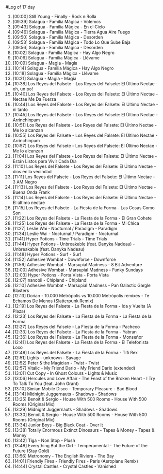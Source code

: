 #Log of 17 day

1. [00:00] Still Young - Finally - Rock n Rolla
1. [09:39] Solagua - Familia Mágica - Volemos
1. [09:43] Solagua - Familia Mágica - En el Cielo
1. [09:46] Solagua - Familia Mágica - Tierra Agua Aire Fuego
1. [09:50] Solagua - Familia Mágica - Desorden
1. [09:53] Solagua - Familia Mágica - Todo Lo Que Sube Baja
1. [09:56] Solagua - Familia Mágica - Desorden
1. [10:02] Solagua - Familia Mágica - Hay Algo Negro
1. [10:06] Solagua - Familia Mágica - Llévame
1. [10:09] Solagua - Magia - Magia
1. [10:14] Solagua - Familia Mágica - Hay Algo Negro
1. [10:18] Solagua - Familia Mágica - Llévame
1. [10:21] Solagua - Magia - Magia
1. [10:38] Los Reyes del Falsete - Los Reyes del Falsete: El Último Nectae - oh, un po!
1. [10:40] Los Reyes del Falsete - Los Reyes del Falsete: El Último Nectae - Nectae Me Da Fuerza
1. [10:44] Los Reyes del Falsete - Los Reyes del Falsete: El Último Nectae - ni tanto
1. [10:45] Los Reyes del Falsete - Los Reyes del Falsete: El Último Nectae - Arrinchinpum
1. [10:51] Los Reyes del Falsete - Los Reyes del Falsete: El Último Nectae - Me lo alcanzan
1. [10:55] Los Reyes del Falsete - Los Reyes del Falsete: El Último Nectae - Arrinchinpum
1. [10:57] Los Reyes del Falsete - Los Reyes del Falsete: El Último Nectae - Me lo alcanzan
1. [11:04] Los Reyes del Falsete - Los Reyes del Falsete: El Último Nectae - Están Listos para Vivir Cada Día
1. [11:10] Los Reyes del Falsete - Los Reyes del Falsete: El Último Nectae - dios en la vecindad
1. [11:11] Los Reyes del Falsete - Los Reyes del Falsete: El Último Nectae - 3 AM Negro
1. [11:13] Los Reyes del Falsete - Los Reyes del Falsete: El Último Nectae - Buena Onda Frank
1. [11:14] Los Reyes del Falsete - Los Reyes del Falsete: El Último Nectae - El último nectae
1. [11:15] Los Reyes del Falsete - La Fiesta de la Forma - Las Cosas Como Son
1. [11:22] Los Reyes del Falsete - La Fiesta de la Forma - El Gran Cohete
1. [11:25] Los Reyes del Falsete - La Fiesta de la Forma - Mi Chica
1. [11:27] Leslie Wai - Nocturnal / Paradigm - Paradigm
1. [11:34] Leslie Wai - Nocturnal / Paradigm - Nocturnal
1. [11:41] Hyper Potions - Time Trials - Time Trials
1. [11:44] Hyper Potions - Unbreakable (feat. Danyka Nadeau) - Unbreakable (feat. Danyka Nadeau)
1. [11:48] Hyper Potions - Surf - Surf
1. [11:52] Adhesive Wombat - Downforce - Downforce
1. [11:56] Adhesive Wombat - Marsupial Madness - 8 Bit Adventure
1. [12:00] Adhesive Wombat - Marsupial Madness - Funky Sundays
1. [12:03] Hyper Potions - Porta Vista - Porta Vista
1. [12:07] nanobii - Chipland - Chipland
1. [12:10] Adhesive Wombat - Marsupial Madness - Pan Galactic Gargle Blasters
1. [12:13] Dorian - 10.000 Metrópolis vs 10.000 Metrópolis remixes - Te Echamos De Menos (Slatterpunk Remix)
1. [12:19] Los Reyes del Falsete - La Fiesta de la Forma - Ida y Vuelta (A Plaza)
1. [12:23] Los Reyes del Falsete - La Fiesta de la Forma - La Fiesta de la Forma
1. [12:27] Los Reyes del Falsete - La Fiesta de la Forma - Pacheco
1. [12:33] Los Reyes del Falsete - La Fiesta de la Forma - Yabran
1. [12:36] Los Reyes del Falsete - La Fiesta de la Forma - Monseñor
1. [12:41] Los Reyes del Falsete - La Fiesta de la Forma - El Telefonista Loco
1. [12:48] Los Reyes del Falsete - La Fiesta de la Forma - Tifi Rex
1. [12:51] Lights - unknown - Savage
1. [12:52] Peter & the Magician - Twist - Twist
1. [12:57] Vitalic - My Friend Dario - My Friend Dario (extended)
1. [13:01] Cut Copy - In Ghost Colours - Lights & Music
1. [13:06] Hercules and Love Affair - The Feast of the Broken Heart - I Try To Talk To You (feat. John Grant)
1. [13:10] Simian Mobile Disco - Temporary Pleasure - Bad Blood
1. [13:14] Midnight Juggernauts - Shadows - Shadows
1. [13:25] Benoit & Sergio - House With 500 Rooms - House With 500 Rooms (Original Mix)
1. [13:29] Midnight Juggernauts - Shadows - Shadows
1. [13:30] Benoit & Sergio - House With 500 Rooms - House With 500 Rooms (Original Mix)
1. [13:34] Junior Boys - Big Black Coat - Over It
1. [13:38] Totally Enormous Extinct Dinosaurs - Tapes & Money - Tapes & Money
1. [13:42] Tiga - Non Stop - Plush
1. [13:48] Everything But the Girl - Temperamental - The Future of the Future (Stay Gold)
1. [13:56] Metronomy - The English Riviera - The Bay
1. [14:01] Friendly Fires - Friendly Fires - Paris (Aeroplane Remix)
1. [14:44] Crystal Castles - Crystal Castles - Vanished
